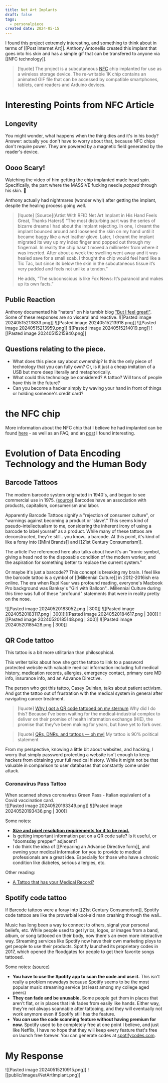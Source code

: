 ```yaml
---
title: Net Art Implants
draft: false
tags:
  - personalpiece
created date: 2024-05-15
---
```

I found this project extremely interesting, and something to think about in terms of [[Post Internet Art]]. Anthony Antonellis created this implant that goes into his skin and has a simple gif that can be transfered to anyone via [[NFC technology]].  

> [!quote]
> The project is a subcutaneous [NFC](http://en.wikipedia.org/wiki/Near_field_communication) chip implanted for use as a wireless storage device. The re-writable 1K chip contains an animated GIF file that can be accessed by compatible smartphones, tablets, card readers and Arduino devices.
# Interesting Points from NFC Article
## Longevity
You might wonder, what happens when the thing dies and it's in his body?
Answer: actually you don't have to worry about that, because NFC chips don't require power. They are powered by a magnetic field generated by the reader's device.
## Oooo Scary!
Watching the video of him getting the chip implanted made head spin. Specifically, the part where the MASSIVE fucking needle *popped* through his skin. 🤢

Anthony actually had nightmares (wonder why!) after getting the implant, despite the healing process going well.

> [!quote] [Source](Artist With RFID Net Art Implant in His Hand Feels Great, Thanks Haters!)
> “The most disturbing part was the series of bizarre dreams I had about the implant rejecting. In one, I dreamt the implant bounced around and loosened the skin on my hand until it became baggy like a wet leather glove. Later, I dreamt the implant migrated its way up my index finger and popped out through my fingernail. In reality the chip hasn’t moved a millimeter from where it was inserted. After about a week the swelling went away and it was healed save for a small scab. I thought the chip would feel hard like a Tic Tac, but since its below the skin in the subcutaneous tissue it’s very padded and feels not unlike a tendon.”
> 
> He adds, “The subconscious is like Fox News: It’s paranoid and makes up its own facts.”

## Public Reaction
Anthony documented his "haters" on his tumblr blog ["But I feel great!"](https://butifeelgreat.tumblr.com). Some of these responses are so visceral and reactive. 
![[Pasted image 20240515213833.png]]
![[Pasted image 20240515213918.png]]
![[Pasted image 20240515213959.png]]
![[Pasted image 20240515214019.png]]
![[Pasted image 20240515215940.png]]
## Questions relating to the piece.
- What does this piece say about ownership? Is this the only piece of technology that you can fully own? Or, is it just a cheap imitation of a USB but more deep literally and metaphorically. 
- What could this technology be considered? A tattoo? Will tons of people have this in the future?
- Can you become a hacker simply by waving your hand in front of things or holding someone's credit card?
# the NFC chip
More information about the NFC chip that I believe he had implanted can be found [here](https://dangerousthings.com/product/xnt/) - as well as an FAQ, and an [post](https://forum.dangerousthings.com/t/x-series-implantable-transponder-faq/28#faq-rfid-vs-nfc) I found interesting.
# Evolution of Data Encoding Technology and the Human Body
## Barcode Tattoos
The modern barcode system originated in 1940's, and began to see commercial use in 1975. [(source)](https://www.tattoodo.com/articles/5-reasons-why-barcode-tattoos-arent-such-a-great-idea-4815) Barcodes have an association with products, capitalism, consumerism and labor.

Apparently Barcode Tattoos signify a "rejection of consumer culture", or "warnings against becoming a product or 'slave'." This seems kind of pseudo-intellectualism to me, considering the inherent irony of using a barcode to label yourself as a product. While many of these tattoos are deconstructed, they're still.. you know.. a barcode. At this point, it's kind of like a foray into [[Mini Brands]] and [[21st Century Consumerism]]. 

The article I've referenced here also talks about how it's an "ironic symbol, giving a head nod to the disposable condition of the modern worker, and the aspiration for something better to replace the current system."

Or maybe it's just a barcode?? This concept is breaking my brain. I feel like the barcode tattoo is a symbol of [[Millennial Culture]] in 2012-2016ish era online. The era when Rupi Kaur was profound reading, everyone's Macbook Pro background was Banksy's "Girl with Balloon".. Millennial Culture during this time was full of these "profound" statements that were in reality pretty on the nose.

![[Pasted image 20240520183052.png | 300]] ![[Pasted image 20240520183117.png | 300]]![[Pasted image 20240520184617.png | 300]] ![[Pasted image 20240520185148.png | 300]] ![[Pasted image 20240520185428.png | 300]]
## QR Code tattoo
This tattoo is a bit more utilitarian than philosophical. 

This writer talks about how she got the tattoo to link to a password protected website with valuable medical information including full medical history, medication records, allergies, emergency contact, primary care MD info, insurance info, and an Advance Directive.

The person who got this tattoo, Casey Quinlan, talks about patient activism. And got the tattoo out of frustration with the medical system in general after navigating cancer treatment. 

> [!quote] [Why I got a QR code tattooed on my sternum](https://medium.com/@mightycasey/why-i-got-a-qr-code-tattooed-on-my-sternum-1830bdedf61b)
> Why did I do this? Because I’ve been waiting for the medical-industrial complex to deliver on their promise of health information exchange (HIE), the promise that they’ve been making for years, but have yet to fork over.

> [!quote] [QRs, DNRs, and tattoos — oh my!](https://medium.com/tincture/qrs-dnrs-and-tattoos-oh-my-dcaf4685db8b)
> My tattoo is 90% political statement

From my perspective, knowing a little bit about websites, and hacking, I worry that simply password protecting a website isn't enough to keep hackers from obtaining your full medical history. While it might not be that valuable in comparison to user databases that constantly come under attack. 
### Coronavirus Pass Tattoo
When scanned shows coronavirus Green Pass - Italian equivalent of a Covid vaccination card.  
![[Pasted image 20240520193349.png]] ![[Pasted image 20240520193436.png | 300]]

Some notes:
- **[Size and pixel resolution requirements for it to be read.](https://www.barcodeart.com/store/customizable/qr_tattoos/QR_Code_Tattoo_Guide.html)** 
- Is getting important information put on a QR code safe? Is it useful, or "doomsday prepper" adjacent?
- I do think the idea of [[Preparing an Advance Directive form]], and owning your medical information for you to provide to medical professionals are a great idea. Especially for those who have a chronic condition like diabetes, serious allergies, etc.

Other reading:
- [A Tattoo that has your Medical Record?](https://medhacker.com/2011/08/30/a-tattoo-that-has-your-medical-record/)
## Spotify code tattoo
If Barcode tattoos were a foray into [[21st Century Consumerism]], Spotify code tattoos are like the proverbial kool-aid man crashing through the wall.. 

Music has long been a way to connect to others, signal your personal beliefs, etc. While people used to get lyrics, logos, or images from a band, album, or song tattooed on their body, now there's an even more interactive way. Streaming services like Spotify now have their own marketing ploys to get people to use their products.
Spotify launched its proprietary codes in 2017, which opened the floodgates for people to get their favorite songs tattooed. 

Some notes: [(source)](https://abc7news.com/what-is-a-spotify-tattoo-song-code-qr/14378086/)
- **You have to use the Spotify app to scan the code and use it.** This isn't really a problem nowadays because Spotify seems to be the most popular music streaming service (at least among my college aged peers)
- **They can fade and be unusable.** Some people get them in places that aren't flat, or in places that ink fades from easily like hands. Either way, they're not always scannable after tattooing, and they will eventually not work anymore even if Spotify still has the feature. 
- **You *can* use the code scanning feature without having premium for now.** Spotify used to be completely free at one point I believe, and just like Netflix, I have no hope that they will keep every feature that's free on launch free forever. You can generate codes at [spotifycodes.com](https://spotifycodes.com). 
# My Response
![[Pasted image 20240515210915.png]]
![[public/images/NetArtImplant.png]]
